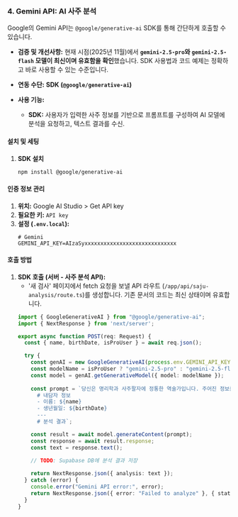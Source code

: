 ### 4. Gemini API: AI 사주 분석

Google의 Gemini API는 `@google/generative-ai` SDK를 통해 간단하게 호출할 수 있습니다.

*   **검증 및 개선사항:** 현재 시점(2025년 11월)에서 **`gemini-2.5-pro`와 `gemini-2.5-flash` 모델이 최신이며 유효함을 확인**했습니다. SDK 사용법과 코드 예제는 정확하고 바로 사용할 수 있는 수준입니다.

*   **연동 수단:** **SDK (`@google/generative-ai`)**
*   **사용 기능:**
    *   **SDK:** 사용자가 입력한 사주 정보를 기반으로 프롬프트를 구성하여 AI 모델에 분석을 요청하고, 텍스트 결과를 수신.

#### 설치 및 세팅

1.  **SDK 설치**
    ```bash
    npm install @google/generative-ai
    ```

#### 인증 정보 관리

1.  **위치:** Google AI Studio > Get API key
2.  **필요한 키:** `API key`
3.  **설정 (`.env.local`):**
    ```env
    # Gemini
    GEMINI_API_KEY=AIzaSyxxxxxxxxxxxxxxxxxxxxxxxxxxxxx
    ```

#### 호출 방법

1.  **SDK 호출 (서버 - 사주 분석 API):**
    *   '새 검사' 페이지에서 fetch 요청을 보낼 API 라우트 (`/app/api/saju-analysis/route.ts`)를 생성합니다. 기존 문서의 코드는 최신 상태이며 유효합니다.
    ```typescript
    import { GoogleGenerativeAI } from "@google/generative-ai";
    import { NextResponse } from 'next/server';

    export async function POST(req: Request) {
      const { name, birthDate, isProUser } = await req.json();

      try {
        const genAI = new GoogleGenerativeAI(process.env.GEMINI_API_KEY!);
        const modelName = isProUser ? "gemini-2.5-pro" : "gemini-2.5-flash"; // 요금제에 따른 모델 분기
        const model = genAI.getGenerativeModel({ model: modelName });
        
        const prompt = `당신은 명리학과 사주팔자에 정통한 역술가입니다. 주어진 정보를 바탕으로 내담자의 성격, 재물운, 애정운, 건강운에 대해 상세하고 구체적으로 분석해주세요.
          # 내담자 정보
          - 이름: ${name}
          - 생년월일: ${birthDate}
          ---
          # 분석 결과`;

        const result = await model.generateContent(prompt);
        const response = await result.response;
        const text = response.text();

        // TODO: Supabase DB에 분석 결과 저장
        
        return NextResponse.json({ analysis: text });
      } catch (error) {
        console.error("Gemini API error:", error);
        return NextResponse.json({ error: "Failed to analyze" }, { status: 500 });
      }
    }
    ```